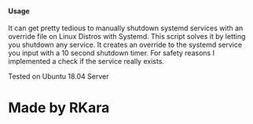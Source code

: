 #### Usage

It can get pretty tedious to manually shutdown systemd services with an override file on Linux Distros with Systemd.
This script solves it by letting you shutdown any service. It creates an override to the systemd service you input with a 10 second shutdown timer. For safety reasons I implemented a check if the service really exists.

Tested on Ubuntu 18.04 Server




# Made by RKara
